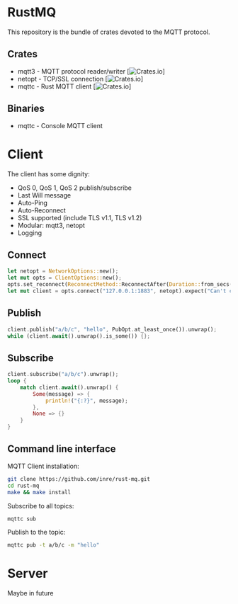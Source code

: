 # RustMQ

This repository is the bundle of crates devoted to the MQTT protocol.

## Crates

* mqtt3 - MQTT protocol reader/writer [![Crates.io](https://img.shields.io/crates/v/mqtt3.svg)]
* netopt - TCP/SSL connection [![Crates.io](https://img.shields.io/crates/v/netopt.svg)]
* mqttc - Rust MQTT client [![Crates.io](https://img.shields.io/crates/v/mqttc.svg)]

## Binaries

* mqttc - Console MQTT client

# Client

The client has some dignity:

* QoS 0, QoS 1, QoS 2 publish/subscribe
* Last Will message
* Auto-Ping
* Auto-Reconnect
* SSL supported (include TLS v1.1, TLS v1.2)
* Modular: mqtt3, netopt
* Logging

## Connect

```rust
let netopt = NetworkOptions::new();
let mut opts = ClientOptions::new();
opts.set_reconnect(ReconnectMethod::ReconnectAfter(Duration::from_secs(1)));
let mut client = opts.connect("127.0.0.1:1883", netopt).expect("Can't connect to server");
```

## Publish

```rust
client.publish("a/b/c", "hello", PubOpt.at_least_once()).unwrap();
while (client.await().unwrap().is_some()) {};
```

## Subscribe

```rust
client.subscribe("a/b/c").unwrap();
loop {
    match client.await().unwrap() {
        Some(message) => {
            println!("{:?}", message);
        },
        None => {}
    }
}
```

## Command line interface

MQTT Client installation:

```bash
git clone https://github.com/inre/rust-mq.git
cd rust-mq
make && make install
```

Subscribe to all topics:

```bash
mqttc sub
```

Publish to the topic:

```bash
mqttc pub -t a/b/c -m "hello"
```

# Server

Maybe in future
